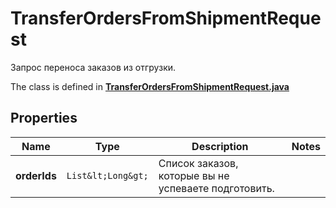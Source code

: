 

# TransferOrdersFromShipmentRequest

Запрос переноса заказов из отгрузки.

The class is defined in **[TransferOrdersFromShipmentRequest.java](../../src/main/java/org/openapitools/model/TransferOrdersFromShipmentRequest.java)**

## Properties

Name | Type | Description | Notes
------------ | ------------- | ------------- | -------------
**orderIds** | `List&lt;Long&gt;` | Список заказов, которые вы не успеваете подготовить. | 



